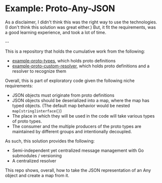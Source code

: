 # Example: Proto-Any-JSON

As a disclaimer, I didn't think this was the right way to use the technologies. (I don't think this solution was great either.) But, it fit the requirements, was a good learning experience, and took a lot of time.

--

This is a repository that holds the cumulative work from the following:
* [example-proto-types](https://github.com/jncmaguire/example-proto-types), which holds proto definitions
* [example-proto-custom-resolver](https://github.com/jncmaguire/example-proto-custom-resolver), which holds proto definitions and a resolver to recognize them

Overall, this is part of exploratory code given the following niche requirements:

* JSON objects must originate from proto definitions
* JSON objects should be deserialized into a map, where the map has typed objects. (The default map behavior would be nested `map[string]interface{}`)
* The place in which they will be used in the code will take various types of proto types.
* The consumer and the multiple producers of the proto types are maintained by different groups and intentionally decoupled.

As such, this solution provides the following:
* Semi-independent yet centralized message management with Go submodules / versioning
* A centralized resolver

This repo shows, overall, how to take the JSON representation of an Any object and create a map from it.